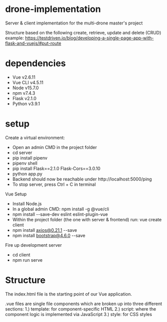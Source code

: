 # drone-implementation

Server &amp; client implementation for the multi-drone master's project

Structure based on the following create, retrieve, update and delete (CRUD) example: https://testdriven.io/blog/developing-a-single-page-app-with-flask-and-vuejs/#put-route

# dependencies

- Vue v2.6.11
- Vue CLI v4.5.11
- Node v15.7.0
- npm v7.4.3
- Flask v2.1.0
- Python v3.9.1

# setup

Create a virtual environment:

- Open an admin CMD in the project folder
- cd server
- pip install pipenv
- pipenv shell
- pip install Flask==2.1.0 Flask-Cors==3.0.10
- python app.py
- Backend should now be reachable under http://localhost:5000/ping
- To stop server, press Ctrl + C in terminal

Vue Setup

- Install Node.js
- In a global admin CMD: npm install -g @vue/cli
- npm install --save-dev eslint eslint-plugin-vue
- Within the project folder (the one with server & frontend) run: vue create client
- npm install axios@0.21.1 --save
- npm install bootstrap@4.6.0 --save

Fire up development server

- cd client
- npm run serve

# Structure

The index.html file is the starting point of our Vue application.

.vue files are single file components which are broken up into three different sections:
1.) template: for component-specific HTML
2.) script: where the component logic is implemented via JavaScript
3.) style: for CSS styles
